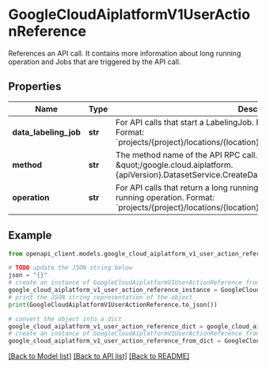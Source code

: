 # GoogleCloudAiplatformV1UserActionReference

References an API call. It contains more information about long running operation and Jobs that are triggered by the API call.

## Properties

Name | Type | Description | Notes
------------ | ------------- | ------------- | -------------
**data_labeling_job** | **str** | For API calls that start a LabelingJob. Resource name of the LabelingJob. Format: &#x60;projects/{project}/locations/{location}/dataLabelingJobs/{data_labeling_job}&#x60; | [optional] 
**method** | **str** | The method name of the API RPC call. For example, \&quot;/google.cloud.aiplatform.{apiVersion}.DatasetService.CreateDataset\&quot; | [optional] 
**operation** | **str** | For API calls that return a long running operation. Resource name of the long running operation. Format: &#x60;projects/{project}/locations/{location}/operations/{operation}&#x60; | [optional] 

## Example

```python
from openapi_client.models.google_cloud_aiplatform_v1_user_action_reference import GoogleCloudAiplatformV1UserActionReference

# TODO update the JSON string below
json = "{}"
# create an instance of GoogleCloudAiplatformV1UserActionReference from a JSON string
google_cloud_aiplatform_v1_user_action_reference_instance = GoogleCloudAiplatformV1UserActionReference.from_json(json)
# print the JSON string representation of the object
print(GoogleCloudAiplatformV1UserActionReference.to_json())

# convert the object into a dict
google_cloud_aiplatform_v1_user_action_reference_dict = google_cloud_aiplatform_v1_user_action_reference_instance.to_dict()
# create an instance of GoogleCloudAiplatformV1UserActionReference from a dict
google_cloud_aiplatform_v1_user_action_reference_from_dict = GoogleCloudAiplatformV1UserActionReference.from_dict(google_cloud_aiplatform_v1_user_action_reference_dict)
```
[[Back to Model list]](../README.md#documentation-for-models) [[Back to API list]](../README.md#documentation-for-api-endpoints) [[Back to README]](../README.md)


